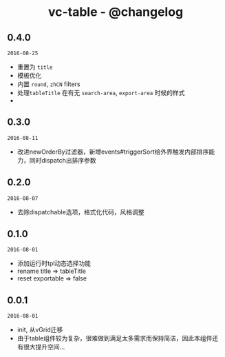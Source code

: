 <h1 align="center">vc-table - @changelog</h1>

## 0.4.0
`2016-08-25`

- 重置为 `title`
- 模板优化
- 内置 `round`, `zhCN` filters
- 处理`tableTitle` 在有无 `search-area`, `export-area` 时候的样式
- 

## 0.3.0

`2016-08-11`

- 改进newOrderBy过滤器，新增events#triggerSort给外界触发内部排序能力，同时dispatch出排序参数

## 0.2.0

`2016-08-07`

- 去除dispatchable选项，格式化代码，风格调整

## 0.1.0

`2016-08-01`

- 添加运行时tpl动态选择功能
- rename title => tableTitle
- reset exportable => false

## 0.0.1

`2016-08-01`

- init, 从vGrid迁移
- 由于table组件较为复杂，很难做到满足太多需求而保持简洁，因此本组件还有很大提升空间...

